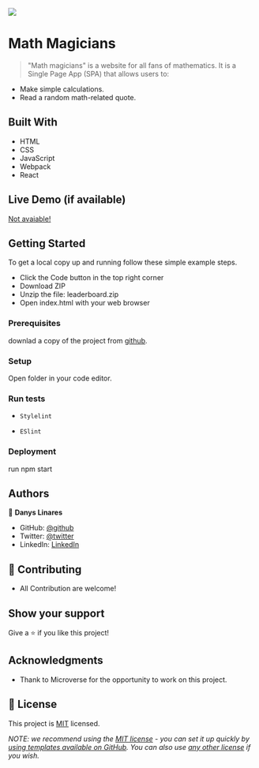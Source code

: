 ![](https://img.shields.io/badge/Microverse-blueviolet)

# Math Magicians

> "Math magicians" is a website for all fans of mathematics. It is a Single Page App (SPA) that allows users to:
   - Make simple calculations.
   - Read a random math-related quote.
## Built With

- HTML
- CSS
- JavaScript
- Webpack
- React
## Live Demo (if available)

[Not avaiable!]()
## Getting Started

To get a local copy up and running follow these simple example steps.

- Click the Code button in the top right corner
- Download ZIP
- Unzip the file: leaderboard.zip
- Open index.html with your web browser
### Prerequisites

downlad a copy of the project from [github](git@github.com:d4nQw3rty/Math-Magician.git).
### Setup

Open folder in your code editor.
### Run tests

- `Stylelint`

- `ESlint`
### Deployment

run npm start

## Authors

👤 **Danys Linares**

- GitHub: [@github](https://github.com/d4nQw3rty)
- Twitter: [@twitter](https://twitter.com/Danys_Linares)
- LinkedIn: [LinkedIn](www.linkedin.com/in/danys-linares-6a328b238)
## 🤝 Contributing

 - All Contribution are welcome!
## Show your support

Give a ⭐️ if you like this project!
## Acknowledgments

- Thank to Microverse for the opportunity to work on this project.
## 📝 License

This project is [MIT](MIT.md) licensed.

_NOTE: we recommend using the [MIT license](https://choosealicense.com/licenses/mit/) - you can set it up quickly by [using templates available on GitHub](https://docs.github.com/en/communities/setting-up-your-project-for-healthy-contributions/adding-a-license-to-a-repository). You can also use [any other license](https://choosealicense.com/licenses/) if you wish._